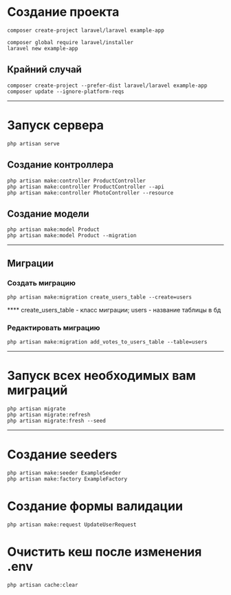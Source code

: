 # Создание проекта ###
								     
	composer create-project laravel/laravel example-app		     
					     	
	composer global require laravel/installer			     
	laravel new example-app						     
								     	
## Крайний случай 					     
	composer create-project --prefer-dist laravel/laravel example-app    
	composer update --ignore-platform-reqs				     
--------------------------------------------------


# Запуск сервера #
	php artisan serve            



## Создание контроллера 
	php artisan make:controller ProductController 		    
	php artisan make:controller ProductController --api         
	php artisan make:controller PhotoController --resource	    	


## Создание модели
	php artisan make:model Product		      
	php artisan make:model Product --migration	     
--------------------------------------------- 

## Миграции  

### Создать миграцию           
									
    php artisan make:migration create_users_table --create=users
**** create_users_table - класс миграции; users - название таблицы в бд
### Редактировать миграцию 
	php artisan make:migration add_votes_to_users_table --table=users
-----------------------------------------------------------



# Запуск всех необходимых вам миграций 
 
    php artisan migrate
    php artisan migrate:refresh
    php artisan migrate:fresh --seed
-------------------------------------------------





# Создание seeders 
					 
	php artisan make:seeder ExampleSeeder    
	php artisan make:factory ExampleFactory  
					 




# Создание формы валидации 
    
    php artisan make:request UpdateUserRequest



# Очистить кеш после изменения .env 
        
    php artisan cache:clear



